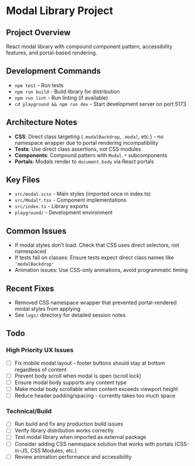 # Modal Library Project

## Project Overview
React modal library with compound component pattern, accessibility features, and portal-based rendering.

## Development Commands
- `npm test` - Run tests
- `npm run build` - Build library for distribution
- `npm run lint` - Run linting (if available)
- `cd playground && npm run dev` - Start development server on port 5173

## Architecture Notes
- **CSS**: Direct class targeting (`.modalBackdrop`, `.modal`, etc.) - no namespace wrapper due to portal rendering incompatibility
- **Tests**: Use direct class assertions, not CSS modules
- **Components**: Compound pattern with `Modal.*` subcomponents
- **Portals**: Modals render to `document.body` via React portals

## Key Files
- `src/modal.scss` - Main styles (imported once in index.ts)
- `src/Modal*.tsx` - Component implementations
- `src/index.ts` - Library exports
- `playground/` - Development environment

## Common Issues
- If modal styles don't load: Check that CSS uses direct selectors, not namespaced
- If tests fail on classes: Ensure tests expect direct class names like `'modalBackdrop'`
- Animation issues: Use CSS-only animations, avoid programmatic timing

## Recent Fixes
- Removed CSS namespace wrapper that prevented portal-rendered modal styles from applying
- See `logs/` directory for detailed session notes

## Todo

### High Priority UX Issues
- [ ] Fix mobile modal layout - footer buttons should stay at bottom regardless of content
- [ ] Prevent body scroll when modal is open (scroll lock)
- [ ] Ensure modal body supports any content type
- [ ] Make modal body scrollable when content exceeds viewport height
- [ ] Reduce header padding/spacing - currently takes too much space

### Technical/Build
- [ ] Run build and fix any production build issues
- [ ] Verify library distribution works correctly
- [ ] Test modal library when imported as external package
- [ ] Consider adding CSS namespace solution that works with portals (CSS-in-JS, CSS Modules, etc.)
- [ ] Review animation performance and accessibility